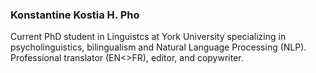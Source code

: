 ### Konstantine Kostia H. Pho

Current PhD student in Linguistcs at York University specializing in psycholinguistics, bilingualism and Natural Language Processing (NLP). Professional translator (EN<>FR), editor, and copywriter.

<a href="https://github.com/kostia-pho/profile-card/blob/main/index.html">

<!---
kostia-pho/kostia-pho is a ✨ special ✨ repository because its `README.md` (this file) appears on your GitHub profile.
You can click the Preview link to take a look at your changes.

- 👋 Hi, I’m @kostia-pho
- 👀 I’m interested in ...
- 🌱 I’m currently learning ...
- 💞️ I’m looking to collaborate on ...
- 📫 How to reach me ...
--->
